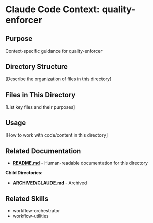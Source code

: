 # Claude Code Context: quality-enforcer

## Purpose

Context-specific guidance for quality-enforcer

## Directory Structure

[Describe the organization of files in this directory]

## Files in This Directory

[List key files and their purposes]

## Usage

[How to work with code/content in this directory]


## Related Documentation

- **[README.md](README.md)** - Human-readable documentation for this directory

**Child Directories:**
- **[ARCHIVED/CLAUDE.md](ARCHIVED/CLAUDE.md)** - Archived

## Related Skills

- workflow-orchestrator
- workflow-utilities